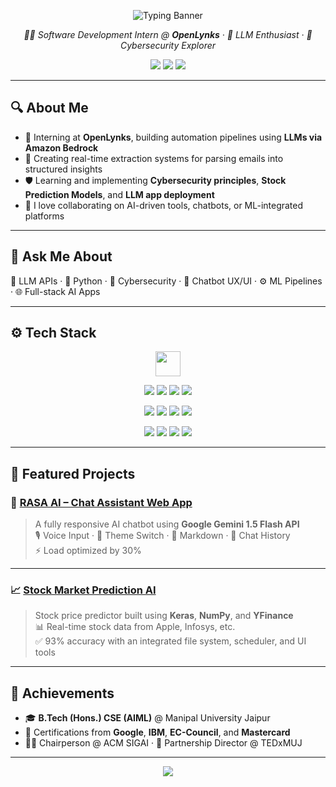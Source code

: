 <!-- 🚀 Typing Banner -->
<p align="center">
  <img src="https://readme-typing-svg.demolab.com?font=Fira+Code&size=28&pause=1000&color=00F7FF&center=true&vCenter=true&multiline=true&width=1000&height=80&lines=Hey%2C+I'm+Kawshal+Ram!;Software+Dev+Intern+%40+OpenLynks;AI+Engineer+%7C+Cybersecurity+Explorer+%7C+LLM+Developer" alt="Typing Banner" />
</p>

<p align="center">
  <em>👨‍💻 Software Development Intern @ <strong>OpenLynks</strong> · 🤖 LLM Enthusiast · 🔐 Cybersecurity Explorer</em>
</p>

<p align="center">
  <a href="mailto:kawshalram09@gmail.com"><img src="https://img.shields.io/badge/Gmail-kawshalram09@gmail.com-EA4335?style=flat-square&logo=gmail&logoColor=white"/></a>
  <a href="https://linkedin.com/in/KawshalRam"><img src="https://img.shields.io/badge/LinkedIn-KawshalRam-0A66C2?style=flat-square&logo=linkedin&logoColor=white"/></a>
  <a href="https://github.com/KawshalRam"><img src="https://img.shields.io/badge/GitHub-KawshalRam-181717?style=flat-square&logo=github&logoColor=white"/></a>
</p>

---

## 🔍 About Me

- 💼 Interning at **OpenLynks**, building automation pipelines using **LLMs via Amazon Bedrock**  
- 🔄 Creating real-time extraction systems for parsing emails into structured insights  
- 🛡️ Learning and implementing **Cybersecurity principles**, **Stock Prediction Models**, and **LLM app deployment**  
- 🤝 I love collaborating on AI-driven tools, chatbots, or ML-integrated platforms

---

## 💬 Ask Me About

🧠 LLM APIs · 🐍 Python · 🔐 Cybersecurity · 🎨 Chatbot UX/UI · ⚙️ ML Pipelines · 🌐 Full-stack AI Apps

---

## ⚙️ Tech Stack

<p align="center">
  <!-- Core Languages & Platforms -->
  <img src="https://skillicons.dev/icons?i=nodejs,js,python,cpp,html,css,mysql,aws,vscode,github" height="40" />
</p>

<p align="center">
  <!-- Data Science & ML -->
  <img src="https://img.shields.io/badge/NumPy-013243?style=for-the-badge&logo=numpy&logoColor=white"/>
  <img src="https://img.shields.io/badge/Pandas-150458?style=for-the-badge&logo=pandas&logoColor=white"/>
  <img src="https://img.shields.io/badge/Keras-D00000?style=for-the-badge&logo=keras&logoColor=white"/>
  <img src="https://img.shields.io/badge/Scikit--Learn-F7931E?style=for-the-badge&logo=scikit-learn&logoColor=white"/>
</p>

<p align="center">
  <!-- APIs, LLMs, Auth -->
  <img src="https://img.shields.io/badge/Cohere-LLM-2d2d2d?style=for-the-badge&logo=cohere&logoColor=white"/>
  <img src="https://img.shields.io/badge/Amazon%20Bedrock-LLaMA3-ff9900?style=for-the-badge&logo=amazon&logoColor=white"/>
  <img src="https://img.shields.io/badge/Microsoft%20Graph%20API-365-blueviolet?style=for-the-badge&logo=microsoft&logoColor=white"/>
  <img src="https://img.shields.io/badge/OAuth2-Authorization-2c6dbe?style=for-the-badge&logo=oauth&logoColor=white"/>
</p>

<p align="center">
  <!-- Utilities & Email Parsing -->
  <img src="https://img.shields.io/badge/Fast--CSV-Data%20Writer-36a165?style=for-the-badge&logo=nodedotjs&logoColor=white"/>
  <img src="https://img.shields.io/badge/Cheerio-HTML%20Parser-1177bb?style=for-the-badge&logo=jquery&logoColor=white"/>
  <img src="https://img.shields.io/badge/Axios-HTTP%20Client-671ddf?style=for-the-badge&logo=axios&logoColor=white"/>
  <img src="https://img.shields.io/badge/dotenv-Env%20Loader-44cc11?style=for-the-badge&logo=nodedotjs&logoColor=white"/>
</p>

---

## 🚀 Featured Projects

### 🧠 [RASA AI – Chat Assistant Web App](https://github.com/KawshalRam/RASA-AI)
> A fully responsive AI chatbot using **Google Gemini 1.5 Flash API**  
> 🎙 Voice Input · 🌙 Theme Switch · 📝 Markdown · 💾 Chat History  
> ⚡ Load optimized by 30%

---

### 📈 [Stock Market Prediction AI](https://github.com/KawshalRam/STOCK-prediction)
> Stock price predictor built using **Keras**, **NumPy**, and **YFinance**  
> 📊 Real-time stock data from Apple, Infosys, etc.  
> ✅ 93% accuracy with an integrated file system, scheduler, and UI tools

---

## 🏅 Achievements

- 🎓 **B.Tech (Hons.) CSE (AIML)** @ Manipal University Jaipur  
- 🧠 Certifications from **Google**, **IBM**, **EC-Council**, and **Mastercard**  
- 👨‍🏫 Chairperson @ ACM SIGAI · 🤝 Partnership Director @ TEDxMUJ  

---

<!-- 🛰️ Footer -->
<p align="center">
  <img src="https://capsule-render.vercel.app/api?type=rect&color=004aad,facc15&height=100&section=footer&text=Thanks%20for%20visiting!%20🚀&fontColor=ffffff&fontSize=20" />
</p>
